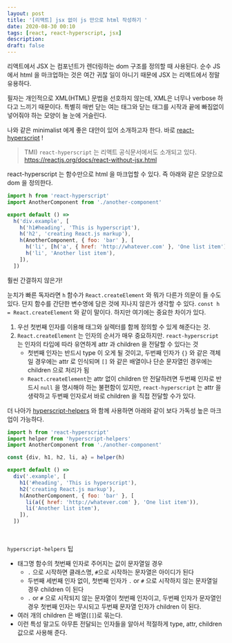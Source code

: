 ```yaml
---
layout: post
title: '[리액트] jsx 없이 js 만으로 html 작성하기 '
date: 2020-08-30 00:10
tags: [react, react-hyperscript, jsx]
description:
draft: false
---
```


리액트에서 JSX 는 컴포넌트가 렌더링하는 dom 구조를 정의할 때 사용된다. 순수 JS에서 html 을 마크업하는 것은 여간 귀찮 일이 아니기 때문에 JSX 는 리액트에서 정말 유용하다.

필자는 개인적으로 XML(HTML) 문법을 선호하지 않는데, XML은 너무나 verbose 하다고 느끼기 때문이다. 특별히 매번 닫는 여는 태그와 닫는 태그를 시작과 끝에 빠짐없이 넣어줘야 하는 모양이 늘 눈에 거슬린다.

나와 같은 minimalist 에게 좋은 대안이 있어 소개하고자 한다. 바로 [react-hyperscript]() ! 
> TMI) `react-hyperscript` 는 리액트 공식문서에서도 소개되고 있다. https://reactjs.org/docs/react-without-jsx.html

react-hyperscript 는 함수만으로 html 을 마크업할 수 있다. 즉 아래와 같은 모양으로 dom 을 정의한다.
```js
import h from 'react-hyperscript'
import AnotherComponent from './another-component'

export default () =>
  h('div.example', [
    h('h1#heading', 'This is hyperscript'),
    h('h2', 'creating React.js markup'),
    h(AnotherComponent, { foo: 'bar' }, [
      h('li', [h('a', { href: 'http://whatever.com' }, 'One list item')]),
      h('li', 'Another list item'),
    ]),
  ])
```

훨씬 간결하지 않은가!

눈치가 빠른 독자라면 `h` 함수가 `React.createElement` 와 뭐가 다른가 의문이 들 수도 있다. 단지 함수를 간단한 변수명에 담은 것에 지나지 않은가 생각할 수 있다. `const h = React.createElement` 와 같이 말이다. 하지만 여기에는 중요한 차이가 있다.

1. 우선 첫번째 인자를 이용해 태그와 실렉터를 함께 정의할 수 있게 해준다는 것.
1. `React.createElement` 는 인자의 순서가 매우 중요하지만. `react-hyperscript` 는 인자의 타입에 따라 유연하게 attr 과 children 을 전달할 수 있다는 것
    - 첫번째 인자는 반드시 type 이 오게 될 것이고, 두번째 인자가 `{}` 와 같은 객체일 경우에는 attr 로 인식되며 `[]` 와 같은 배열이나 단순 문자열인 경우에는 children 으로 처리가 됨
    - `React.createElement`는 attr 없이 children 만 전달하려면 두번째 인자로 반드시 `null` 을 명시해야 하는 불편함이 있지만, `react-hyperscript` 는 attr 을 생략하고 두번째 인자로서 바로 children 을 직접 전달할 수가 있다. 
    
    
더 나아가 [hyperscript-helpers](https://www.npmjs.com/package/hyperscript-helpers) 와 함께 사용하면 아래와 같이 보다 가독성 높은 마크업이 가능하다.

```js
import h from 'react-hyperscript'
import helper from 'hyperscript-helpers'
import AnotherComponent from './another-component'

const {div, h1, h2, li, a} = helper(h)

export default () =>
  div('.example', [
    h1('#heading', 'This is hyperscript'),
    h2('creating React.js markup'),
    h(AnotherComponent, { foo: 'bar' }, [
      li(a({ href: 'http://whatever.com' }, 'One list item')),
      li('Another list item'),
    ]),
  ])
```

<br>

`hyperscript-helpers` 팁
- 태그명 함수의 첫번째 인자로 주어지는 값이 문자열일 경우
    - `.` 으로 시작하면 클래스명, `#`으로 시작하는 문자열은 아이디가 된다
    - 두번째 세번째 인자 없이, 첫번째 인자가 `.` or `#` 으로 시작하지 않는 문자열일 경우 children 이 된다
    - `.` or `#` 으로 시작되지 않는 문자열이 첫번째 인자이고, 두번째 인자가 문자열인 경우 첫번째 인자는 무시되고 두번째 문자열 인자가 children 이 된다.
- 여러 개의 children 은 배열(`[]`)로 묶는다.
- 이런 특성 말고도 아무튼 전달되는 인자들을 알아서 적절하게 type, attr, children 값으로 사용해 준다.
